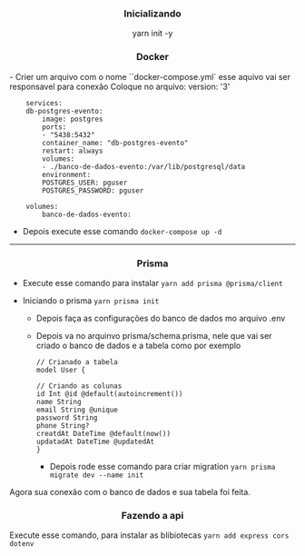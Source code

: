 <h3 align="center"> Inicializando </h3>

<p align="center"> yarn init -y </p>

<h3 align="center">Docker</h3>
- Crier um arquivo com o nome ``docker-compose.yml` esse aquivo vai ser responsavel para conexão
    Coloque no arquivo: 
        version: '3'

        services:
        db-postgres-evento:
            image: postgres
            ports:
            - "5438:5432"
            container_name: "db-postgres-evento"
            restart: always
            volumes:
            - ./banco-de-dados-evento:/var/lib/postgresql/data
            environment:
            POSTGRES_USER: pguser
            POSTGRES_PASSWORD: pguser

        volumes:
            banco-de-dados-evento:

- Depois execute esse comando `docker-compose up -d`
---
<h3 align="center">Prisma</h3>


- Execute esse comando para instalar `yarn add prisma @prisma/client`
- Iniciando o prisma `yarn prisma init `

  - Depois faça as configurações do banco de dados mo arquivo .env
  - Depois va no arquinvo prisma/schema.prisma, nele que vai ser criado o banco de dados e a tabela como por exemplo

        // Crianado a tabela
        model User {

        // Criando as colunas
        id Int @id @default(autoincrement())
        name String
        email String @unique
        password String
        phone String?
        creatdAt DateTime @default(now())
        updatadAt DateTime @updatedAt
        }

    - Depois rode esse comando para criar migration `yarn prisma migrate dev --name init`

Agora sua conexão com o banco de dados e sua tabela foi feita.

<h3 align="center">Fazendo a api</h3>

Execute esse comando, para instalar as blibiotecas `yarn add express cors dotenv`
